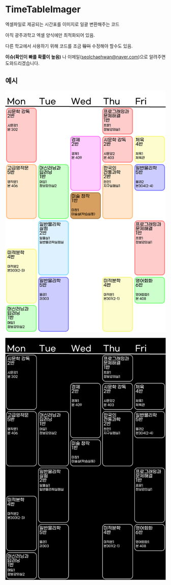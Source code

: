 # TimeTableImager
엑셀파일로 제공되는 시간표를 이미지로 일괄 변환해주는 코드

아직 광주과학고 엑셀 양식에만 최적화되어 있음.

다른 학교에서 사용하기 위해 코드를 조금 ~~많이~~ 수정해야 할수도 있음.

**이슈(확인이 빠를 확률이 높음)** 나 이메일(seolchaehwan@naver.com)으로 알려주면 도와드리겠습니다.

## 예시

![light-example](./data/학생1.png)

![dark-example](./data/학생1_dark.png)
